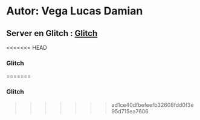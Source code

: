 # Autor: Vega Lucas Damian
## Server en Glitch : [Glitch](https://frequent-gigantic-lemongrass.glitch.me)
<<<<<<< HEAD
### Glitch
=======
### Glitch
>>>>>>> ad1ce40dfbefeefb32608fdd0f3e95d715ea7606
